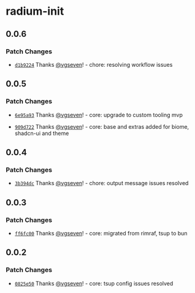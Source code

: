 # radium-init

## 0.0.6

### Patch Changes

- [`d1b9224`](https://github.com/silver-radium/init/commit/d1b92241597e8f4c4af5cb6ec4108d0a50ef28cf) Thanks [@vgseven](https://github.com/vgseven)! - chore: resolving workflow issues

## 0.0.5

### Patch Changes

- [`6e95a93`](https://github.com/silver-radium/init/commit/6e95a93c698cd006ba42d3f73ca5bef5156479ba) Thanks [@vgseven](https://github.com/vgseven)! - core: upgrade to custom tooling mvp

- [`909d722`](https://github.com/silver-radium/init/commit/909d72256082ee0017ed7f52a68390092fe2068a) Thanks [@vgseven](https://github.com/vgseven)! - core: base and extras added for biome, shadcn-ui and theme

## 0.0.4

### Patch Changes

- [`3b394dc`](https://github.com/silver-radium/init/commit/3b394dc63e94222071950674c77107bf8c6365c7) Thanks [@vgseven](https://github.com/vgseven)! - chore: output message issues resolved

## 0.0.3

### Patch Changes

- [`ff6fc00`](https://github.com/silver-radium/init/commit/ff6fc00379fa782b0641bc00811f20c5d3c495a6) Thanks [@vgseven](https://github.com/vgseven)! - core: migrated from rimraf, tsup to bun

## 0.0.2

### Patch Changes

- [`0825e50`](https://github.com/silver-radium/init/commit/0825e50ab1d4ba2987ca25eb9bae31bad9165fe0) Thanks [@vgseven](https://github.com/vgseven)! - core: tsup config issues resolved
